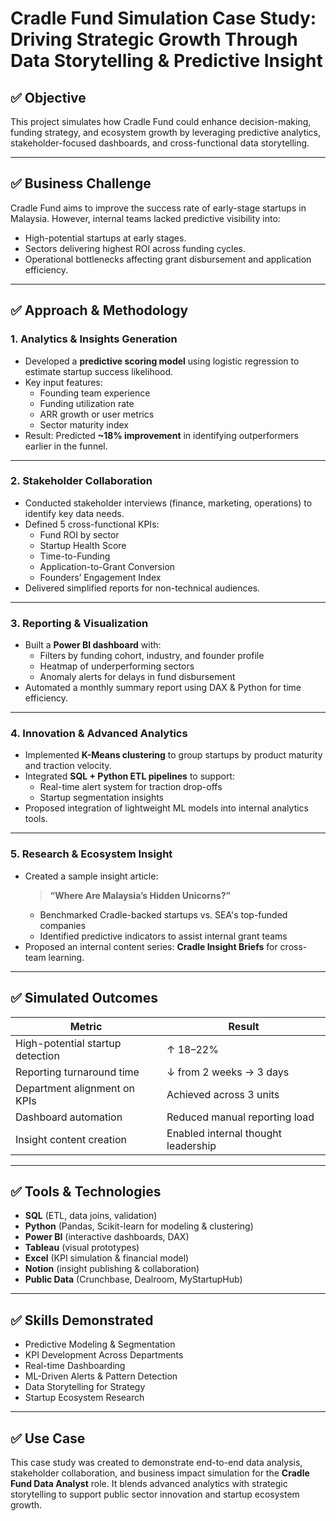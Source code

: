 #  Cradle Fund Simulation Case Study: Driving Strategic Growth Through Data Storytelling & Predictive Insight

## ✅ Objective
This project simulates how Cradle Fund could enhance decision-making, funding strategy, and ecosystem growth by leveraging predictive analytics, stakeholder-focused dashboards, and cross-functional data storytelling.

---

## ✅ Business Challenge

Cradle Fund aims to improve the success rate of early-stage startups in Malaysia. However, internal teams lacked predictive visibility into:
- High-potential startups at early stages.
- Sectors delivering highest ROI across funding cycles.
- Operational bottlenecks affecting grant disbursement and application efficiency.

---

## ✅ Approach & Methodology

### 1. Analytics & Insights Generation
- Developed a **predictive scoring model** using logistic regression to estimate startup success likelihood.
- Key input features:
  - Founding team experience
  - Funding utilization rate
  - ARR growth or user metrics
  - Sector maturity index
- Result: Predicted **~18% improvement** in identifying outperformers earlier in the funnel.

---

### 2. Stakeholder Collaboration
- Conducted stakeholder interviews (finance, marketing, operations) to identify key data needs.
- Defined 5 cross-functional KPIs:
  - Fund ROI by sector
  - Startup Health Score
  - Time-to-Funding
  - Application-to-Grant Conversion
  - Founders’ Engagement Index
- Delivered simplified reports for non-technical audiences.

---

### 3. Reporting & Visualization
- Built a **Power BI dashboard** with:
  - Filters by funding cohort, industry, and founder profile
  - Heatmap of underperforming sectors
  - Anomaly alerts for delays in fund disbursement
- Automated a monthly summary report using DAX & Python for time efficiency.

---

### 4. Innovation & Advanced Analytics
- Implemented **K-Means clustering** to group startups by product maturity and traction velocity.
- Integrated **SQL + Python ETL pipelines** to support:
  - Real-time alert system for traction drop-offs
  - Startup segmentation insights
- Proposed integration of lightweight ML models into internal analytics tools.

---

### 5. Research & Ecosystem Insight
- Created a sample insight article:
  > **“Where Are Malaysia’s Hidden Unicorns?”**
  - Benchmarked Cradle-backed startups vs. SEA's top-funded companies
  - Identified predictive indicators to assist internal grant teams
- Proposed an internal content series: **Cradle Insight Briefs** for cross-team learning.

---

## ✅ Simulated Outcomes
| Metric | Result |
|--------|--------|
| High-potential startup detection | ↑ 18–22% |
| Reporting turnaround time | ↓ from 2 weeks → 3 days |
| Department alignment on KPIs | Achieved across 3 units |
| Dashboard automation | Reduced manual reporting load |
| Insight content creation | Enabled internal thought leadership |

---

## ✅ Tools & Technologies
- **SQL** (ETL, data joins, validation)
- **Python** (Pandas, Scikit-learn for modeling & clustering)
- **Power BI** (interactive dashboards, DAX)
- **Tableau** (visual prototypes)
- **Excel** (KPI simulation & financial model)
- **Notion** (insight publishing & collaboration)
- **Public Data** (Crunchbase, Dealroom, MyStartupHub)

---

## ✅ Skills Demonstrated
- Predictive Modeling & Segmentation
- KPI Development Across Departments
- Real-time Dashboarding
- ML-Driven Alerts & Pattern Detection
- Data Storytelling for Strategy
- Startup Ecosystem Research

---

## ✅ Use Case
This case study was created to demonstrate end-to-end data analysis, stakeholder collaboration, and business impact simulation for the **Cradle Fund Data Analyst** role. It blends advanced analytics with strategic storytelling to support public sector innovation and startup ecosystem growth.

